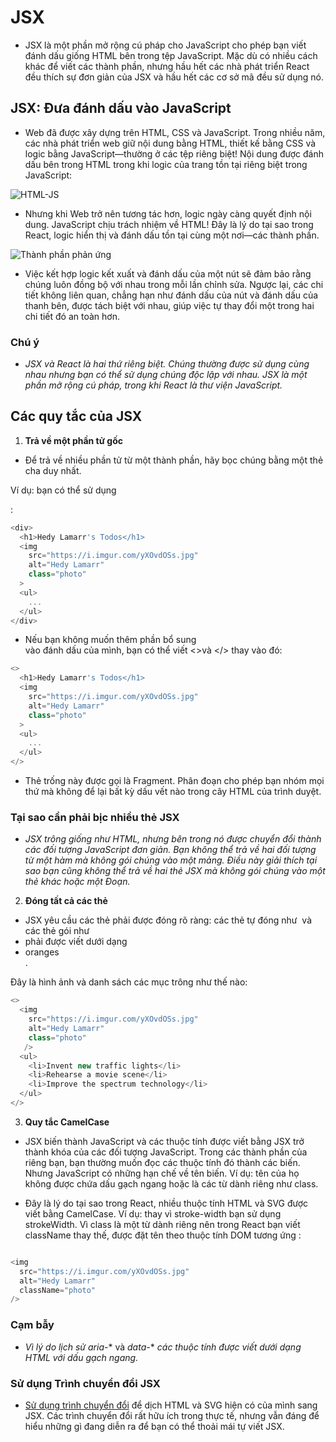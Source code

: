 # JSX

- JSX là một phần mở rộng cú pháp cho JavaScript cho phép bạn viết đánh dấu giống HTML bên trong tệp JavaScript. Mặc dù có nhiều cách khác để viết các thành phần, nhưng hầu hết các nhà phát triển React đều thích sự đơn giản của JSX và hầu hết các cơ sở mã đều sử dụng nó.

## JSX: Đưa đánh dấu vào JavaScript

- Web đã được xây dựng trên HTML, CSS và JavaScript. Trong nhiều năm, các nhà phát triển web giữ nội dung bằng HTML, thiết kế bằng CSS và logic bằng JavaScript—thường ở các tệp riêng biệt! Nội dung được đánh dấu bên trong HTML trong khi logic của trang tồn tại riêng biệt trong JavaScript:

![HTML-JS](/jsx1.jpg)

- Nhưng khi Web trở nên tương tác hơn, logic ngày càng quyết định nội dung. JavaScript chịu trách nhiệm về HTML! Đây là lý do tại sao trong React, logic hiển thị và đánh dấu tồn tại cùng một nơi—các thành phần.

![Thành phần phản ứng](/jsx2.jpg)

- Việc kết hợp logic kết xuất và đánh dấu của một nút sẽ đảm bảo rằng chúng luôn đồng bộ với nhau trong mỗi lần chỉnh sửa. Ngược lại, các chi tiết không liên quan, chẳng hạn như đánh dấu của nút và đánh dấu của thanh bên, được tách biệt với nhau, giúp việc tự thay đổi một trong hai chi tiết đó an toàn hơn.

### Chú ý 

- *JSX và React là hai thứ riêng biệt. Chúng thường được sử dụng cùng nhau nhưng bạn có thể  sử dụng chúng độc lập với nhau. JSX là một phần mở rộng cú pháp, trong khi React là thư viện JavaScript.*

## Các quy tắc của JSX

1. **Trả về một phần tử gốc**
- Để trả về nhiều phần tử từ một thành phần, hãy bọc chúng bằng một thẻ cha duy nhất.

Ví dụ: bạn có thể sử dụng <div>:

```javascript
<div>
  <h1>Hedy Lamarr's Todos</h1>
  <img 
    src="https://i.imgur.com/yXOvdOSs.jpg" 
    alt="Hedy Lamarr" 
    class="photo"
  >
  <ul>
    ...
  </ul>
</div>
```

- Nếu bạn không muốn thêm phần bổ sung <div> vào đánh dấu của mình, bạn có thể viết <>và </> thay vào đó: 

```javascript
<>
  <h1>Hedy Lamarr's Todos</h1>
  <img 
    src="https://i.imgur.com/yXOvdOSs.jpg" 
    alt="Hedy Lamarr" 
    class="photo"
  >
  <ul>
    ...
  </ul>
</>
```
- Thẻ trống này được gọi là Fragment. Phân đoạn cho phép bạn nhóm mọi thứ mà không để lại bất kỳ dấu vết nào trong cây HTML của trình duyệt.


### Tại sao cần phải bịc nhiều thẻ JSX 

- *JSX trông giống như HTML, nhưng bên trong nó được chuyển đổi thành các đối tượng JavaScript đơn giản. Bạn không thể trả về hai đối tượng từ một hàm mà không gói chúng vào một mảng. Điều này giải thích tại sao bạn cũng không thể trả về hai thẻ JSX mà không gói chúng vào một thẻ khác hoặc một Đoạn.*

2. **Đóng tất cả các thẻ**

- JSX yêu cầu các thẻ phải được đóng rõ ràng: các thẻ tự đóng như <img/> và các thẻ gói như <li>phải được viết dưới dạng <li>oranges</li>.

Đây là hình ảnh và danh sách các mục trông như thế nào:
```javascript
<>
  <img 
    src="https://i.imgur.com/yXOvdOSs.jpg" 
    alt="Hedy Lamarr" 
    class="photo"
   />
  <ul>
    <li>Invent new traffic lights</li>
    <li>Rehearse a movie scene</li>
    <li>Improve the spectrum technology</li>
  </ul>
</>
```
3. **Quy tắc CamelCase**

- JSX biến thành JavaScript và các thuộc tính được viết bằng JSX trở thành khóa của các đối tượng JavaScript. Trong các thành phần của riêng bạn, bạn thường muốn đọc các thuộc tính đó thành các biến. Nhưng JavaScript có những hạn chế về tên biến. Ví dụ: tên của họ không được chứa dấu gạch ngang hoặc là các từ dành riêng như class.

- Đây là lý do tại sao trong React, nhiều thuộc tính HTML và SVG được viết bằng CamelCase. Ví dụ: thay vì stroke-width bạn sử dụng strokeWidth. Vì class là một từ dành riêng nên trong React bạn viết className thay thế, được đặt tên theo thuộc tính DOM tương ứng :

```javascript

<img 
  src="https://i.imgur.com/yXOvdOSs.jpg" 
  alt="Hedy Lamarr" 
  className="photo"
/>
```

### Cạm bẫy

- *Vì lý do lịch sử aria-** và *data-** *các thuộc tính được viết dưới dạng HTML với dấu gạch ngang.*

### Sử dụng Trình chuyển đổi JSX

- [Sử dụng trình chuyển đổi](https://transform.tools/html-to-jsx) để dịch HTML và SVG hiện có của mình sang JSX. Các trình chuyển đổi rất hữu ích trong thực tế, nhưng vẫn đáng để hiểu những gì đang diễn ra để bạn có thể thoải mái tự viết JSX.

